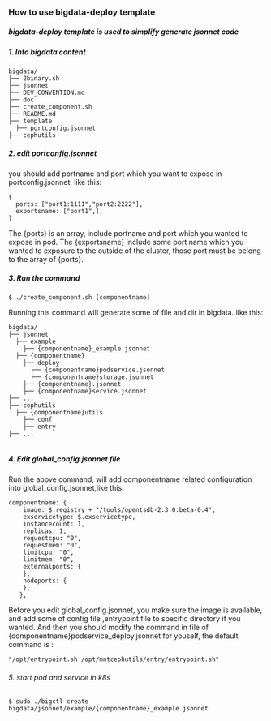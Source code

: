 ### How to use bigdata-deploy template
##### bigdata-deploy template is used to simplify generate jsonnet code
##### 1. Into bigdata content
```
bigdata/
├── 2binary.sh
├── jsonnet
├── DEV_CONVENTION.md
├── doc
├── create_component.sh
├── README.md
├── template
  ├── portconfig.jsonnet
├── cephutils

```
##### 2. edit portconfig.jsonnet
you should add portname and port which you want to expose in portconfig.jsonnet. like this:
```
{
  ports: ["port1:1111","port2:2222"],
  exportsname: ["port1",],
}

```
The {ports} is an array, include portname and port which you wanted to expose in pod.
The {exportsname} include some port name which you wanted to exposure to the outside of the cluster, those port must be belong to the array of {ports}. 

##### 3. Run the command
```
$ ./create_component.sh [componentname]

```
Running this command will generate some of file and dir in bigdata. like this:
```
bigdata/
├── jsonnet
  ├── example
    ├── {componentname}_example.jsonnet
  ├── {componentname}
    ├── deploy
      ├── {componentname}podservice.jsonnet
      ├── {componentname}storage.jsonnet
    ├── {componentname}.jsonnet
    ├── {componentname}service.jsonnet
├── ...
├── cephutils
  ├── {componentname}utils
    ├── conf
    ├── entry
├── ...


```

##### 4. Edit global_config.jsonnet file
Run the above command, will add componentname related configuration into global_config.jsonnet,like this:
```
componentname: {
    image: $.registry + "/tools/opentsdb-2.3.0:beta-0.4",
    exservicetype: $.exservicetype,
    instancecount: 1,
    replicas: 1,
    requestcpu: "0",
    requestmem: "0",
    limitcpu: "0",
    limitmem: "0",
    externalports: {
    },
    nodeports: {
    },
   },

```
Before you edit global_config.jsonnet, you make sure the image is available, and add some of config file ,entrypoint file to specific directory if you wanted. And then you should modify the command in file of {componentname}podservice_deploy.jsonnet for youself, the default command is :
```
"/opt/entrypoint.sh /opt/mntcephutils/entry/entrypoint.sh"
```
###### 5. start pod and service in k8s
```
$ sudo ./bigctl create bigdata/jsonnet/example/{componentname}_example.jsonnet

```
